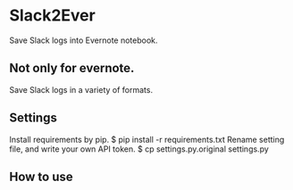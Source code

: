 # Slack2Ever
Save Slack logs into Evernote notebook.

## Not only for evernote.
Save Slack logs in a variety of formats.

## Settings
Install requirements by pip.
 $ pip install -r requirements.txt
Rename setting file, and write your own API token.
 $ cp settings.py.original settings.py

## How to use
